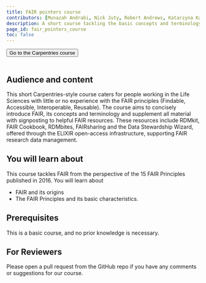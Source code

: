 ```yaml
---
title: FAIR pointers course
contributors: [Munazah Andrabi, Nick Juty, Robert Andrews, Katarzyna Kamieniecka, Xenia Perez Sitja, Krzysztof Poterlowicz]
description: A short course tackling the basic concepts and terminology of FAIR data 
page_id: fair_pointers_course
toc: false
---
```

<html>
   <a class="home" href="training_materials" target="_blank" rel="noopener noreferrer">
        <button type="button" class="home-button">Go to the Carpentries course</button>
   </a>
</html>
<br>
<br>

## Audience and content

This short Carpentries-style course caters for people working in the Life Sciences with little or no experience with the FAIR principles (Findable, Accessible, Interoperable, Reusable). The course aims to concisely introduce FAIR, its concepts and terminology and supplement all material with signposting to helpful FAIR resources. These resources include RDMkit, FAIR Cookbook, RDMbites, FAIRsharing and the Data Stewardship Wizard, offered through the ELIXIR open-access infrastructure, supporting FAIR research data management.

## You will learn about
This course tackles FAIR from the perspective of the 15 FAIR Principles published in 2016. You will learn about
* FAIR and its origins
* The FAIR Principles and its basic characteristics.

## Prerequisites
This is a basic course, and no prior knowledge is necessary.

## For Reviewers
Please open a pull request from the GitHub repo if you have any comments or suggestions for our course.
